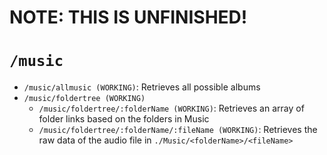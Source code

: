 # NOTE: THIS IS UNFINISHED!
# `/music`
* `/music/allmusic (WORKING)`: Retrieves all possible albums
* `/music/foldertree (WORKING)`
    * `/music/foldertree/:folderName (WORKING)`: Retrieves an array of folder links based on the folders in Music
    * `/music/foldertree/:folderName/:fileName (WORKING)`: Retrieves the raw data of the audio file in `./Music/<folderName>/<fileName>`